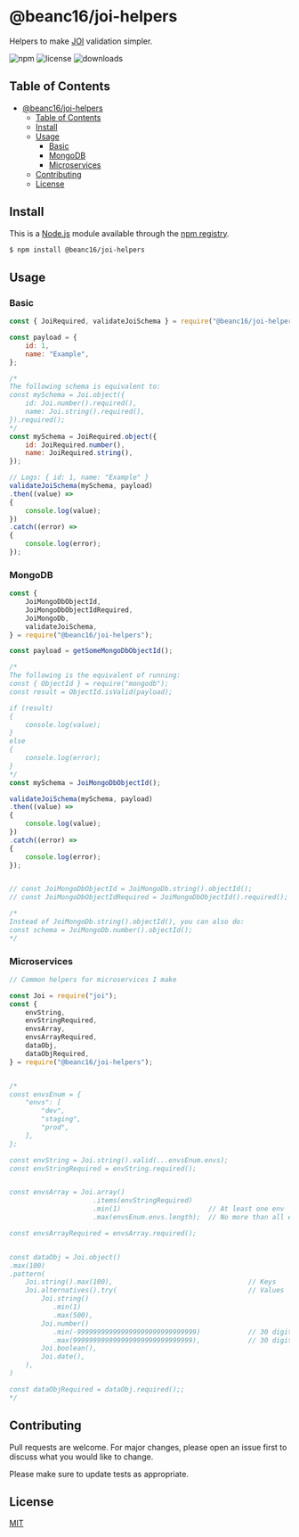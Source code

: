 # @beanc16/joi-helpers

Helpers to make [JOI](https://www.npmjs.com/package/joi) validation simpler.

<!-- Badges -->
![npm][npm-version]
![license][npm-license]
![downloads][npm-downloads]



## Table of Contents
- [@beanc16/joi-helpers](#beanc16joi-helpers)
  - [Table of Contents](#table-of-contents)
  - [Install](#install)
  - [Usage](#usage)
    - [Basic](#basic)
    - [MongoDB](#mongodb)
    - [Microservices](#microservices)
  - [Contributing](#contributing)
  - [License](#license)


## Install
This is a [Node.js](https://nodejs.org/en/) module available through the [npm registry](https://www.npmjs.com/).

```bash
$ npm install @beanc16/joi-helpers
```



## Usage

### Basic
```js
const { JoiRequired, validateJoiSchema } = require("@beanc16/joi-helpers");

const payload = {
    id: 1,
    name: "Example",
};

/*
The following schema is equivalent to:
const mySchema = Joi.object({
    id: Joi.number().required(),
    name: Joi.string().required(),
}).required();
*/
const mySchema = JoiRequired.object({
    id: JoiRequired.number(),
    name: JoiRequired.string(),
});

// Logs: { id: 1, name: "Example" }
validateJoiSchema(mySchema, payload)
.then((value) =>
{
    console.log(value);
})
.catch((error) =>
{
    console.log(error);
});
```


### MongoDB
```js
const {
    JoiMongoDbObjectId,
    JoiMongoDbObjectIdRequired,
    JoiMongoDb,
    validateJoiSchema,
} = require("@beanc16/joi-helpers");

const payload = getSomeMongoDbObjectId();

/*
The following is the equivalent of running:
const { ObjectId } = require("mongodb");
const result = ObjectId.isValid(payload);

if (result)
{
    console.log(value);
}
else
{
    console.log(error);
}
*/
const mySchema = JoiMongoDbObjectId();

validateJoiSchema(mySchema, payload)
.then((value) =>
{
    console.log(value);
})
.catch((error) =>
{
    console.log(error);
});


// const JoiMongoDbObjectId = JoiMongoDb.string().objectId();
// const JoiMongoDbObjectIdRequired = JoiMongoDbObjectId().required();

/*
Instead of JoiMongoDb.string().objectId(), you can also do:
const schema = JoiMongoDb.number().objectId();
*/
```


### Microservices
```js
// Common helpers for microservices I make

const Joi = require("joi");
const {
    envString,
    envStringRequired,
    envsArray,
    envsArrayRequired,
    dataObj,
    dataObjRequired,
} = require("@beanc16/joi-helpers");


/*
const envsEnum = {
    "envs": [
        "dev",
        "staging",
        "prod",
    ],
};

const envString = Joi.string().valid(...envsEnum.envs);
const envStringRequired = envString.required();


const envsArray = Joi.array()
                     .items(envStringRequired)
                     .min(1)                      // At least one env
                     .max(envsEnum.envs.length);  // No more than all envs

const envsArrayRequired = envsArray.required();


const dataObj = Joi.object()
.max(100)
.pattern(
    Joi.string().max(100),                                  // Keys
    Joi.alternatives().try(                                 // Values
        Joi.string()
           .min(1)
           .max(500),
        Joi.number()
           .min(-999999999999999999999999999999)            // 30 digit
           .max(999999999999999999999999999999),            // 30 digit
        Joi.boolean(),
        Joi.date(),
    ),
)

const dataObjRequired = dataObj.required();;
*/
```



## Contributing
Pull requests are welcome. For major changes, please open an issue first to discuss what you would like to change.

Please make sure to update tests as appropriate.



## License
[MIT](https://choosealicense.com/licenses/mit/)



<!-- Shield URLs -->
[npm-version]: https://img.shields.io/npm/v/@beanc16/joi-helpers
[npm-license]: https://img.shields.io/npm/l/@beanc16/joi-helpers
[npm-downloads]: https://img.shields.io/npm/dm/@beanc16/joi-helpers